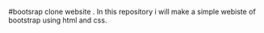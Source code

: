 #bootsrap clone website .
In this repository i will make a simple webiste of bootstrap using html and css.
